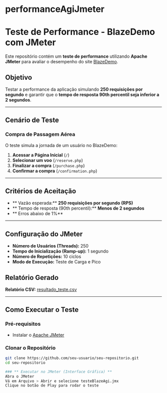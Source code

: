 # performanceAgiJmeter

# Teste de Performance - BlazeDemo com JMeter  

Este repositório contém um **teste de performance** utilizando **Apache JMeter** para avaliar o desempenho do site [BlazeDemo](https://www.blazedemo.com).  

## Objetivo  

Testar a performance da aplicação simulando **250 requisições por segundo** e garantir que o **tempo de resposta 90th percentil seja inferior a 2 segundos**.

---

## Cenário de Teste  

### **Compra de Passagem Aérea**  

O teste simula a jornada de um usuário no BlazeDemo:  

1. **Acessar a Página Inicial** (`/`)  
2. **Selecionar um voo** (`/reserve.php`)  
3. **Finalizar a compra** (`/purchase.php`)  
4. **Confirmar a compra** (`/confirmation.php`)  

---

## **Critérios de Aceitação**  

- ** Vazão esperada:** **250 requisições por segundo (RPS)**  
- ** Tempo de resposta (90th percentil):** **Menos de 2 segundos**  
- ** Erros abaixo de 1%**  

---

## **Configuração do JMeter**  

- **Número de Usuários (Threads):** 250  
- **Tempo de Inicialização (Ramp-up):** 1 segundo  
- **Número de Repetições:** 10 ciclos  
- **Modo de Execução:** Teste de Carga e Pico  

## **Relatório Gerado**  
 **Relatório CSV:** [resultado_teste.csv](./resultado_teste.csv)  

---

## **Como Executar o Teste**  

### **Pré-requisitos**  
- Instalar o [Apache JMeter](https://jmeter.apache.org/)  

### **Clonar o Repositório**  
```sh
git clone https://github.com/seu-usuario/seu-repositorio.git
cd seu-repositorio

### ** Executar no JMeter (Interface Gráfica) **
Abra o JMeter
Vá em Arquivo > Abrir e selecione testeBlazeAgi.jmx
Clique no botão de Play para rodar o teste
